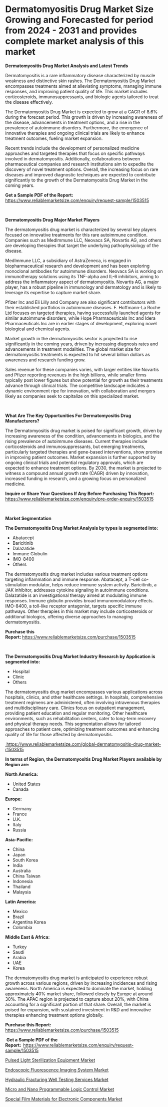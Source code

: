 <p><h1>Dermatomyositis Drug Market Size Growing and Forecasted for period from 2024 - 2031 and provides complete market analysis of this market</h1></p><p><strong>Dermatomyositis Drug Market Analysis and Latest Trends</strong></p>
<p><p>Dermatomyositis is a rare inflammatory disease characterized by muscle weakness and distinctive skin rashes. The Dermatomyositis Drug Market encompasses treatments aimed at alleviating symptoms, managing immune responses, and improving patient quality of life. This market includes corticosteroids, immunosuppressants, and biologic agents tailored to treat the disease effectively.</p><p>The Dermatomyositis Drug Market is expected to grow at a CAGR of 8.6% during the forecast period. This growth is driven by increasing awareness of the disease, advancements in treatment options, and a rise in the prevalence of autoimmune disorders. Furthermore, the emergence of innovative therapies and ongoing clinical trials are likely to enhance treatment outcomes, fueling market expansion.</p><p>Recent trends include the development of personalized medicine approaches and targeted therapies that focus on specific pathways involved in dermatomyositis. Additionally, collaborations between pharmaceutical companies and research institutions aim to expedite the discovery of novel treatment options. Overall, the increasing focus on rare diseases and improved diagnostic techniques are expected to contribute significantly to the growth of the Dermatomyositis Drug Market in the coming years.</p></p>
<p><strong>Get a Sample PDF of the Report:&nbsp;</strong> <a href="https://www.reliablemarketsize.com/enquiry/request-sample/1503515?utm_campaign=973&utm_medium=2&utm_source=Github&utm_content=ia&utm_term=08122024&utm_id=dermatomyositis-drug">https://www.reliablemarketsize.com/enquiry/request-sample/1503515</a></p>
<p>&nbsp;</p>
<p><strong>Dermatomyositis Drug Major Market Players</strong></p>
<p><p>The dermatomyositis drug market is characterized by several key players focused on innovative treatments for this rare autoimmune condition. Companies such as MedImmune LLC, Neovacs SA, Novartis AG, and others are developing therapies that target the underlying pathophysiology of the disease. </p><p>MedImmune LLC, a subsidiary of AstraZeneca, is engaged in biopharmaceutical research and development and has been exploring monoclonal antibodies for autoimmune disorders. Neovacs SA is working on immunotherapy solutions using its TNF-alpha and IL-6 inhibitors, aiming to address the inflammatory aspect of dermatomyositis. Novartis AG, a major player, has a robust pipeline in immunology and dermatology and is likely to leverage its expertise to capture market share.</p><p>Pfizer Inc and Eli Lilly and Company are also significant contributors with their established portfolios in autoimmune diseases. F. Hoffmann-La Roche Ltd focuses on targeted therapies, having successfully launched agents for similar autoimmune disorders, while Hope Pharmaceuticals Inc and Idera Pharmaceuticals Inc are in earlier stages of development, exploring novel biological and chemical agents.</p><p>Market growth in the dermatomyositis sector is projected to rise significantly in the coming years, driven by increasing diagnosis rates and advancements in treatment modalities. The global market size for dermatomyositis treatments is expected to hit several billion dollars as awareness and research funding grow.</p><p>Sales revenue for these companies varies, with larger entities like Novartis and Pfizer reporting revenues in the high billions, while smaller firms typically post lower figures but show potential for growth as their treatments advance through clinical trials. The competitive landscape indicates a dynamic environment ripe for innovation, with collaboration and mergers likely as companies seek to capitalize on this specialized market.</p></p>
<p>&nbsp;</p>
<p><strong>What Are The Key Opportunities For Dermatomyositis Drug Manufacturers?</strong></p>
<p><p>The Dermatomyositis drug market is poised for significant growth, driven by increasing awareness of the condition, advancements in biologics, and the rising prevalence of autoimmune diseases. Current therapies include corticosteroids and immunosuppressants, but emerging treatments, particularly targeted therapies and gene-based interventions, show promise in improving patient outcomes. Market expansion is further supported by ongoing clinical trials and potential regulatory approvals, which are expected to enhance treatment options. By 2030, the market is projected to witness a compound annual growth rate (CAGR) driven by innovation, increased funding in research, and a growing focus on personalized medicine.</p></p>
<p><strong>Inquire or Share Your Questions If Any Before Purchasing This Report:</strong> <a href="https://www.reliablemarketsize.com/enquiry/pre-order-enquiry/1503515?utm_campaign=973&utm_medium=2&utm_source=Github&utm_content=ia&utm_term=08122024&utm_id=dermatomyositis-drug">https://www.reliablemarketsize.com/enquiry/pre-order-enquiry/1503515</a></p>
<p>&nbsp;</p>
<p><strong>Market Segmentation</strong></p>
<p><strong>The Dermatomyositis Drug Market Analysis by types is segmented into:</strong></p>
<p><ul><li>Abatacept</li><li>Baricitinib</li><li>Dalazatide</li><li>Immune Globulin</li><li>IMO-8400</li><li>Others</li></ul></p>
<p><p>The dermatomyositis drug market includes various treatment options targeting inflammation and immune response. Abatacept, a T-cell co-stimulation modulator, helps reduce immune system activity. Baricitinib, a JAK inhibitor, addresses cytokine signaling in autoimmune conditions. Dalazatide is an investigational therapy aimed at modulating immune responses. Immune globulin provides broad immunomodulatory effects. IMO-8400, a toll-like receptor antagonist, targets specific immune pathways. Other therapies in this market may include corticosteroids or additional biologics, offering diverse approaches to managing dermatomyositis.</p></p>
<p><strong>Purchase this Report:&nbsp;</strong><a href="https://www.reliablemarketsize.com/purchase/1503515?utm_campaign=973&utm_medium=2&utm_source=Github&utm_content=ia&utm_term=08122024&utm_id=dermatomyositis-drug">https://www.reliablemarketsize.com/purchase/1503515</a></p>
<p>&nbsp;</p>
<p><strong>The Dermatomyositis Drug Market Industry Research by Application is segmented into:</strong></p>
<p><ul><li>Hospital</li><li>Clinic</li><li>Others</li></ul></p>
<p><p>The dermatomyositis drug market encompasses various applications across hospitals, clinics, and other healthcare settings. In hospitals, comprehensive treatment regimens are administered, often involving intravenous therapies and multidisciplinary care. Clinics focus on outpatient management, providing patient education and regular monitoring. Other healthcare environments, such as rehabilitation centers, cater to long-term recovery and physical therapy needs. This segmentation allows for tailored approaches to patient care, optimizing treatment outcomes and enhancing quality of life for those affected by dermatomyositis.</p></p>
<p><a href="https://www.reliablemarketsize.com/global-dermatomyositis-drug-market-r1503515?utm_campaign=973&utm_medium=2&utm_source=Github&utm_content=ia&utm_term=08122024&utm_id=dermatomyositis-drug">&nbsp;https://www.reliablemarketsize.com/global-dermatomyositis-drug-market-r1503515</a></p>
<p><strong>In terms of Region, the Dermatomyositis Drug Market Players available by Region are:</strong></p>
<p>
    <p> <strong> North America: </strong>
        <ul>
            <li>United States</li>
            <li>Canada</li>
        </ul>
        </p> 
    <p> <strong> Europe: </strong>
        <ul>
            <li>Germany</li>
            <li>France</li>
            <li>U.K.</li>
            <li>Italy</li>
            <li>Russia</li>
        </ul>
        </p> 
    <p> <strong> Asia-Pacific: </strong>
        <ul>
            <li>China</li>
            <li>Japan</li>
            <li>South Korea</li>
            <li>India</li>
            <li>Australia</li>
            <li>China Taiwan</li>
            <li>Indonesia</li>
            <li>Thailand</li>
            <li>Malaysia</li>
        </ul>
        </p> 
    <p> <strong> Latin America: </strong>
        <ul>
            <li>Mexico</li>
            <li>Brazil</li>
            <li>Argentina Korea</li>
            <li>Colombia</li>
        </ul>
        </p> 
    <p> <strong> Middle East & Africa: </strong>
        <ul>
            <li>Turkey</li>
            <li>Saudi</li>
            <li>Arabia</li>
            <li>UAE</li>
            <li>Korea</li>
        </ul>
    </p>
    </p>
<p><p>The dermatomyositis drug market is anticipated to experience robust growth across various regions, driven by increasing incidences and rising awareness. North America is expected to dominate the market, holding approximately 40% market share, followed closely by Europe at around 30%. The APAC region is projected to capture about 20%, with China accounting for a significant portion of that share. Overall, the market is poised for expansion, with sustained investment in R&D and innovative therapies enhancing treatment options globally.</p></p>
<p><strong>Purchase this Report: </strong><a href="https://www.reliablemarketsize.com/purchase/1503515?utm_campaign=973&utm_medium=2&utm_source=Github&utm_content=ia&utm_term=08122024&utm_id=dermatomyositis-drug">https://www.reliablemarketsize.com/purchase/1503515</a></p>
<p>&nbsp;<strong>Get a Sample PDF of the Report:&nbsp;&nbsp;</strong><a href="https://www.reliablemarketsize.com/enquiry/request-sample/1503515?utm_campaign=973&utm_medium=2&utm_source=Github&utm_content=ia&utm_term=08122024&utm_id=dermatomyositis-drug">https://www.reliablemarketsize.com/enquiry/request-sample/1503515</a></p>
<p><strong></strong></p>
<p><p><a href="https://www.linkedin.com/pulse/strong-growth-anticipated-global-pulsed-light-sterilization-lvavc?utm_campaign=973&utm_medium=2&utm_source=Github&utm_content=ia&utm_term=08122024&utm_id=dermatomyositis-drug">Pulsed Light Sterilization Equipment Market</a></p><p><a href="https://www.linkedin.com/pulse/the-hashub-gdiff?utm_campaign=973&utm_medium=2&utm_source=Github&utm_content=ia&utm_term=08122024&utm_id=dermatomyositis-drug">Endoscopic Fluorescence Imaging System Market</a></p><p><a href="https://www.linkedin.com/pulse/hydraulic-fracturing-well-testing-services-market-share-revenue-zbvkf?utm_campaign=973&utm_medium=2&utm_source=Github&utm_content=ia&utm_term=08122024&utm_id=dermatomyositis-drug">Hydraulic Fracturing Well Testing Services Market</a></p><p><a href="https://www.linkedin.com/pulse/the-hashub-gdiff?utm_campaign=973&utm_medium=2&utm_source=Github&utm_content=ia&utm_term=08122024&utm_id=dermatomyositis-drug">Micro and Nano Programmable Logic Control Market</a></p><p><a href="https://www.linkedin.com/pulse/special-film-materials-electronic-components-market-forecast-8tl7f?utm_campaign=973&utm_medium=2&utm_source=Github&utm_content=ia&utm_term=08122024&utm_id=dermatomyositis-drug">Special Film Materials for Electronic Components Market</a></p></p>